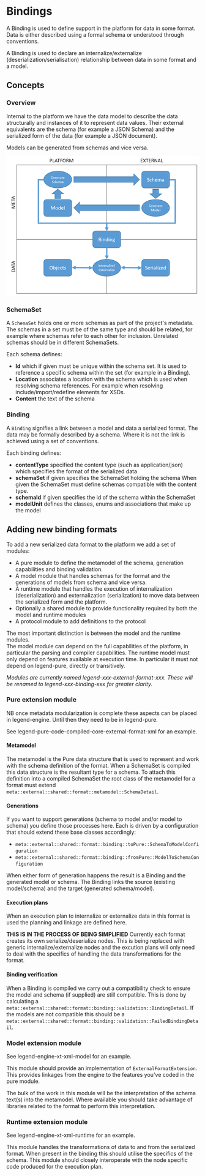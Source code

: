 # Bindings

A Binding is used to define support in the platform for data in some format.
Data is either described using a formal schema or understood through conventions.

A Binding is used to declare an internalize/externalize (deserialization/serialisation)
relationship between data in some format and a model.

## Concepts

### Overview

Internal to the platform we have the data model to describe the data structurally and
instances of it to represent data values.  Their external equivalents are the schema
(for example a JSON Schema) and the serialized form of the data (for example a JSON
document).

Models can be generated from schemas and vice versa.

![Bindings diagram](bindings.png)

### SchemaSet
A `SchemaSet` holds one or more schemas as part of the project's metadata.
The schemas in a set must be of the same type and should be related, for example where schemas refer to each other for inclusion.
Unrelated schemas should be in different SchemaSets.

Each schema defines:

* **Id** which if given must be unique within the schema set.  It is used to reference a specific schema within the set (for example in a Binding).
* **Location** associates a location with the schema which is used when resolving schema references.  For example when resolving include/import/redefine elements for XSDs.
* **Content** the text of the schema

### Binding
A `Binding` signifies a link between a model and data a serialized format.
The data may be formally described by a schema.  Where it is not the link is achieved using a set of conventions.

Each binding defines:

* **contentType** specified the content type (such as application/json) which specifies the format of the serialized data
* **schemaSet** if given specifies the SchemaSet holding the schema
                When given the SchemaSet must define schemas compatible with the content type.
* **schemaId** if given specifies the id of the schema within the SchemaSet
* **modelUnit** defines the classes, enums and associations that make up the model

## Adding new binding formats

To add a new serialized data format to the platform we add a set of modules:

* A pure module to define the metamodel of the schema, generation capabilities and binding validation. 
* A model module that handles schemas for the format and the generations of models from schema and vice versa.
* A runtime module that handles the execution of internalization (deserialization) and externalization (serialization) to move data between the serialized form and the platform.
* Optionally a shared module to provide functionality required by both the model and runtime modules
* A protocol module to add definitions to the protocol

The most important distinction is between the model and the runtime modules.  
The model module can depend on the full capabilities of the platform, in particular the parsing and compiler capabilities.
The runtime model must only depend on features available at execution time.  In particular it must not depend on legend-pure, directly or transitively.

*Modules are currently named legend-xxx-external-format-xxx.  These will be renamed to legend-xxx-binding-xxx for greater clarity.*  

### Pure extension module

NB once metadata modularization is complete these aspects can be placed in legend-engine.  Until then they need to be in legend-pure.

See legend-pure-code-compiled-core-external-format-xml for an example.

#### Metamodel

The metamodel is the Pure data structure that is used to represent and work with the schema definition of the format.
When a SchemaSet is compiled this data structure is the resultant type for a schema.
To attach this definition into a compiled SchemaSet the root class of the metamodel for a format must extend `meta::external::shared::format::metamodel::SchemaDetail`.  

#### Generations

If you want to support generations (schema to model and/or model to schema) you define those processes here.
Each is driven by a configuration that should extend these base classes accordingly:

* `meta::external::shared::format::binding::toPure::SchemaToModelConfiguration`
* `meta::external::shared::format::binding::fromPure::ModelToSchemaConfiguration`

When either form of generation happens the result is a Binding and the generated model or schema.
The Binding links the source (existing model/schema) and the target (generated schema/model).

#### Execution plans

When an execution plan to internalize or externalize data in this format is used the planning and linkage are defined here.

**THIS IS IN THE PROCESS OF BEING SIMPLIFIED**  Currently each format creates its own serialize/deserialize nodes.
This is being replaced with generic internalize/externalize nodes and the excution plans will only need to deal with
the specifics of handling the data transformations for the format.

#### Binding verification

When a Binding is compiled we carry out a compatibility check to ensure the model and schema (if supplied) are
still compatible.  This is done by calculating a `meta::external::shared::format::binding::validation::BindingDetail`.
If the models are not compatible this should be a `meta::external::shared::format::binding::validation::FailedBindingDetail`.

### Model extension module

See legend-engine-xt-xml-model for an example.

This module should provide an implementation of `ExternalFormatExtension`.  This provides linkages from the
engine to the features you've coded in the pure module.

The bulk of the work in this module will be the interpretation of the schema text(s) into the metamodel.
Where available you should take advantage of libraries related to the format to perform this interpretation.

### Runtime extension module

See legend-engine-xt-xml-runtime for an example.

This module handles the transformations of data to and from the serialized format.
When present in the binding this should utilise the specifics of the schema.
This module should closely interoperate with the node specific code produced for the execution plan.



